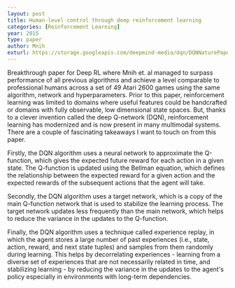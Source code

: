 ```yaml
---
layout: post
title: Human-level control through deep reinforcement learning 
categories: [Reinforcement Learning]
year: 2015
type: paper
author: Mnih
exturl: https://storage.googleapis.com/deepmind-media/dqn/DQNNaturePaper.pdf
---
```


Breakthrough paper for Deep RL where Mnih et. al managed to surpass performance of all previous algorithms and achieve a level comparable to professional humans across a set of 49 Atari 2600 games using the same algorithm, network and hyperparameters. Prior to this paper, reinforcement learning was limited to domains where useful features could be handcrafted or domains with fully observable, low dimensional state spaces. But, thanks to a clever invention called the deep Q-network (DQN), reinforcement learning has modernized and is now present in many multimodal systems. There are a couple of fascinating takeaways I want to touch on from this paper.

Firstly, the DQN algorithm uses a neural network to approximate the Q-function, which gives the expected future reward for each action in a given state. The Q-function is updated using the Bellman equation, which defines the relationship between the expected reward for a given action and the expected rewards of the subsequent actions that the agent will take.

Secondly, the DQN algorithm uses a target network, which is a copy of the main Q-function network that is used to stabilize the learning process. The target network updates less frequently than the main network, which helps to reduce the variance in the updates to the Q-function.

Finally, the DQN algorithm uses a technique called experience replay, in which the agent stores a large number of past experiences (i.e., state, action, reward, and next state tuples) and samples from them randomly during learning. This helps by decorrelating experiences - learning from a diverse set of experiences that are not necessarily related in time, and stabilizing learning - by reducing the variance in the updates to the agent's policy especially in environments with long-term dependencies. 

